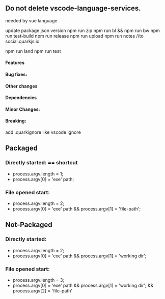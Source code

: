 <!-- # Reload not working.
# Terminal has some problem
# Fix problems component overflow issue
# when you rename a typescript file, make sure to change path in definitions.   
add typescript alias for @project/ -->

## Do not delete vscode-language-services.
needed by vue language


update package.json version
npm run zip
npm run bl && npm run bw
npm run test-build
npm run release
npm run upload
npm run notes //to social.quarkjs.io

<!-- in documentation -->
npm run land
npm run test


#### Features
#### Bug fixes:
#### Other changes
#### Dependencies
#### Minor Changes:
#### Breaking:

add .quarkignore like vscode ignore



## Packaged
### Directly started: == shortcut
* process.argv.length = 1;
* process.argv[0] = 'exe' path;

### File opened start:
* process.argv.length = 2;
* process.argv[0] = 'exe' path && process.argv[1] = 'file-path';


## Not-Packaged
### Directly started:
* process.argv.length = 2;
* process.argv[0] = 'exe' path && process.argv[1] = 'working dir';

### File opened start:
* process.argv.length = 3;
* process.argv[0] = 'exe' path && process.argv[1] = 'working dir'; && process.argv[2] = 'file-path' 

